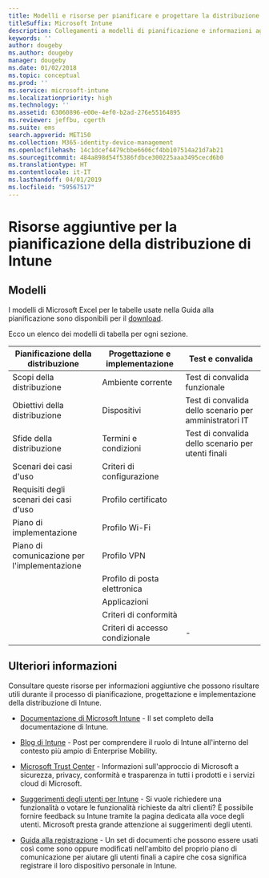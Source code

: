 ```yaml
---
title: Modelli e risorse per pianificare e progettare la distribuzione di Intune
titleSuffix: Microsoft Intune
description: Collegamenti a modelli di pianificazione e informazioni aggiuntive su Intune che possono risultare utili durante il processo di pianificazione e implementazione della distribuzione di Microsoft Intune.
keywords: ''
author: dougeby
ms.author: dougeby
manager: dougeby
ms.date: 01/02/2018
ms.topic: conceptual
ms.prod: ''
ms.service: microsoft-intune
ms.localizationpriority: high
ms.technology: ''
ms.assetid: 63060896-e00e-4ef0-b2ad-276e55164895
ms.reviewer: jeffbu, cgerth
ms.suite: ems
search.appverid: MET150
ms.collection: M365-identity-device-management
ms.openlocfilehash: 14c1dcef4479cbbe6606cf4bb107514a21d7ab21
ms.sourcegitcommit: 484a898d54f5386fdbce300225aaa3495cecd6b0
ms.translationtype: HT
ms.contentlocale: it-IT
ms.lasthandoff: 04/01/2019
ms.locfileid: "59567517"
---
```

# <a name="additional-resources-for-planning-your-intune-deployment"></a>Risorse aggiuntive per la pianificazione della distribuzione di Intune

## <a name="templates"></a>Modelli

I modelli di Microsoft Excel per le tabelle usate nella Guida alla pianificazione sono disponibili per il [download](https://gallery.technet.microsoft.com/Intune-deployment-planning-fae156c2?redir=0).

Ecco un elenco dei modelli di tabella per ogni sezione.

|Pianificazione della distribuzione  |Progettazione e implementazione   |Test e convalida |
|-----|----- |------|
| Scopi della distribuzione |Ambiente corrente|Test di convalida funzionale|
| Obiettivi della distribuzione |Dispositivi|Test di convalida dello scenario per amministratori IT|
| Sfide della distribuzione |Termini e condizioni|Test di convalida dello scenario per utenti finali|
| Scenari dei casi d'uso |Criteri di configurazione| |
| Requisiti degli scenari dei casi d'uso |Profilo certificato| |
| Piano di implementazione |Profilo Wi-Fi| |
| Piano di comunicazione per l'implementazione|Profilo VPN| |
| |  Profilo di posta elettronica | |
| | Applicazioni | |
| | Criteri di conformità | |
| | Criteri di accesso condizionale|-|


## <a name="further-reading"></a>Ulteriori informazioni

Consultare queste risorse per informazioni aggiuntive che possono risultare utili durante il processo di pianificazione, progettazione e implementazione della distribuzione di Intune.

-   [Documentazione di Microsoft Intune](/intune/) - Il set completo della documentazione di Intune.

-   [Blog di Intune](https://blogs.technet.microsoft.com/enterprisemobility/) - Post per comprendere il ruolo di Intune all'interno del contesto più ampio di Enterprise Mobility.

-   [Microsoft Trust Center](http://www.microsoft.com/TrustCenter) - Informazioni sull'approccio di Microsoft a sicurezza, privacy, conformità e trasparenza in tutti i prodotti e i servizi cloud di Microsoft.

-   [Suggerimenti degli utenti per Intune](http://microsoftintune.uservoice.com/) - Si vuole richiedere una funzionalità o votare le funzionalità richieste da altri clienti? È possibile fornire feedback su Intune tramite la pagina dedicata alla voce degli utenti. Microsoft presta grande attenzione ai suggerimenti degli utenti.

-   [Guida alla registrazione](https://gallery.technet.microsoft.com/Intune-End-User-Enrollment-3a0c9b0c?WT.mc_id=Blog_Intune_General_PCIT) - Un set di documenti che possono essere usati così come sono oppure modificati nell'ambito del proprio piano di comunicazione per aiutare gli utenti finali a capire che cosa significa registrare il loro dispositivo personale in Intune.
